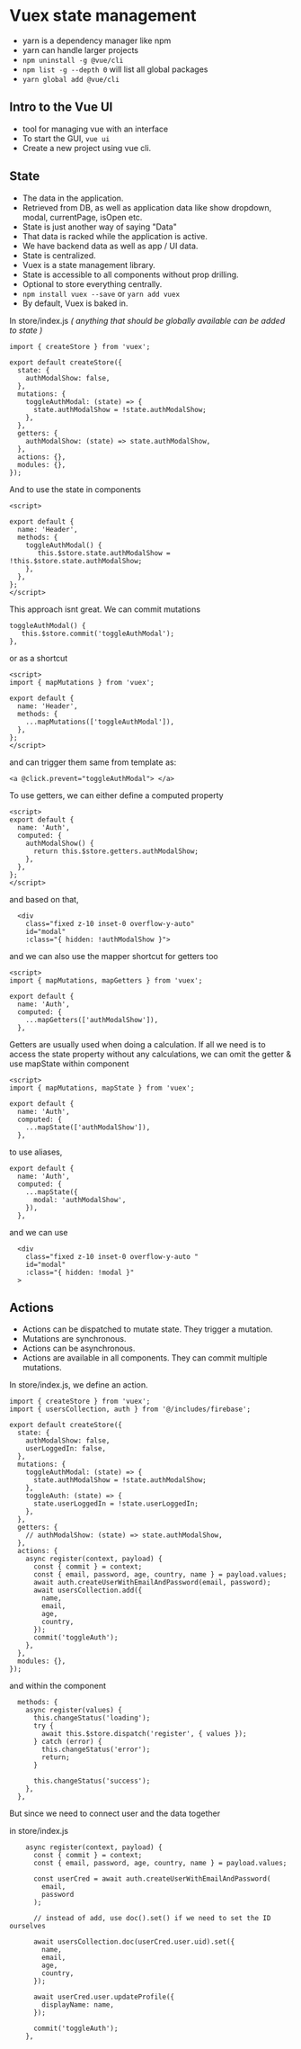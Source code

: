 # Vuex state management

- yarn is a dependency manager like npm
- yarn can handle larger projects
- `npm uninstall -g @vue/cli`
- `npm list -g --depth 0` will list all global packages
- `yarn global add @vue/cli`

## Intro to the Vue UI

- tool for managing vue with an interface
- To start the GUI, `vue ui`
- Create a new project using vue cli.

## State

- The data in the application.
- Retrieved from DB, as well as application data like show dropdown, modal, currentPage, isOpen etc.
- State is just another way of saying "Data"
- That data is racked while the application is active.
- We have backend data as well as app / UI data.
- State is centralized.
- Vuex is a state management library.
- State is accessible to all components without prop drilling.
- Optional to store everything centrally.
- `npm install vuex --save` or `yarn add vuex`
- By default, Vuex is baked in.

In store/index.js
_( anything that should be globally available can be added to state )_

```
import { createStore } from 'vuex';

export default createStore({
  state: {
    authModalShow: false,
  },
  mutations: {
    toggleAuthModal: (state) => {
      state.authModalShow = !state.authModalShow;
    },
  },
  getters: {
    authModalShow: (state) => state.authModalShow,
  },
  actions: {},
  modules: {},
});
```

And to use the state in components

```
<script>

export default {
  name: 'Header',
  methods: {
    toggleAuthModal() {
       this.$store.state.authModalShow = !this.$store.state.authModalShow;
    },
  },
};
</script>
```

This approach isnt great. We can commit mutations

```
toggleAuthModal() {
   this.$store.commit('toggleAuthModal');
},
```

or as a shortcut

```
<script>
import { mapMutations } from 'vuex';

export default {
  name: 'Header',
  methods: {
    ...mapMutations(['toggleAuthModal']),
  },
};
</script>
```

and can trigger them same from template as:

```
<a @click.prevent="toggleAuthModal"> </a>
```

To use getters, we can either define a computed property

```
<script>
export default {
  name: 'Auth',
  computed: {
    authModalShow() {
      return this.$store.getters.authModalShow;
    },
  },
};
</script>
```

and based on that,

```
  <div
    class="fixed z-10 inset-0 overflow-y-auto"
    id="modal"
    :class="{ hidden: !authModalShow }">
```

and we can also use the mapper shortcut for getters too

```
<script>
import { mapMutations, mapGetters } from 'vuex';

export default {
  name: 'Auth',
  computed: {
    ...mapGetters(['authModalShow']),
  },
```

Getters are usually used when doing a calculation. If all we need is to access the state property without any calculations, we can omit the getter & use mapState within component

```
<script>
import { mapMutations, mapState } from 'vuex';

export default {
  name: 'Auth',
  computed: {
    ...mapState(['authModalShow']),
  },
```

to use aliases,

```
export default {
  name: 'Auth',
  computed: {
    ...mapState({
      modal: 'authModalShow',
    }),
  },
```

and we can use

```
  <div
    class="fixed z-10 inset-0 overflow-y-auto "
    id="modal"
    :class="{ hidden: !modal }"
  >
```

## Actions

- Actions can be dispatched to mutate state. They trigger a mutation.
- Mutations are synchronous.
- Actions can be asynchronous.
- Actions are available in all components. They can commit multiple mutations.

In store/index.js, we define an action.

```
import { createStore } from 'vuex';
import { usersCollection, auth } from '@/includes/firebase';

export default createStore({
  state: {
    authModalShow: false,
    userLoggedIn: false,
  },
  mutations: {
    toggleAuthModal: (state) => {
      state.authModalShow = !state.authModalShow;
    },
    toggleAuth: (state) => {
      state.userLoggedIn = !state.userLoggedIn;
    },
  },
  getters: {
    // authModalShow: (state) => state.authModalShow,
  },
  actions: {
    async register(context, payload) {
      const { commit } = context;
      const { email, password, age, country, name } = payload.values;
      await auth.createUserWithEmailAndPassword(email, password);
      await usersCollection.add({
        name,
        email,
        age,
        country,
      });
      commit('toggleAuth');
    },
  },
  modules: {},
});
```

and within the component

```
  methods: {
    async register(values) {
      this.changeStatus('loading');
      try {
        await this.$store.dispatch('register', { values });
      } catch (error) {
        this.changeStatus('error');
        return;
      }

      this.changeStatus('success');
    },
  },
```

But since we need to connect user and the data together

in store/index.js

```
    async register(context, payload) {
      const { commit } = context;
      const { email, password, age, country, name } = payload.values;

      const userCred = await auth.createUserWithEmailAndPassword(
        email,
        password
      );

      // instead of add, use doc().set() if we need to set the ID ourselves

      await usersCollection.doc(userCred.user.uid).set({
        name,
        email,
        age,
        country,
      });

      await userCred.user.updateProfile({
        displayName: name,
      });

      commit('toggleAuth');
    },

```

